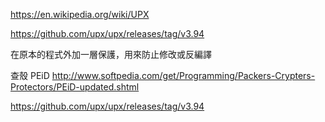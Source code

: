 

https://en.wikipedia.org/wiki/UPX


https://github.com/upx/upx/releases/tag/v3.94


在原本的程式外加一層保護，用來防止修改或反編譯

查殼
PEiD http://www.softpedia.com/get/Programming/Packers-Crypters-Protectors/PEiD-updated.shtml


https://github.com/upx/upx/releases/tag/v3.94
